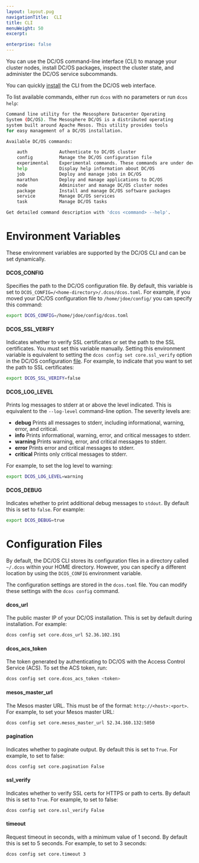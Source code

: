 ```yaml
---
layout: layout.pug
navigationTitle:  CLI
title: CLI
menuWeight: 50
excerpt:

enterprise: false
---
```


<!-- This source repo for this topic is https://github.com/dcos/dcos-docs -->


You can use the DC/OS command-line interface (CLI) to manage your cluster nodes, install DC/OS packages, inspect the cluster state, and administer the DC/OS service subcommands. 

You can quickly [install](/1.9/cli/install) the CLI from the DC/OS web interface.

To list available commands, either run `dcos` with no parameters or run `dcos help`:

```bash
Command line utility for the Mesosphere Datacenter Operating
System (DC/OS). The Mesosphere DC/OS is a distributed operating
system built around Apache Mesos. This utility provides tools
for easy management of a DC/OS installation.

Available DC/OS commands:

	auth           	Authenticate to DC/OS cluster
	config         	Manage the DC/OS configuration file
	experimental   	Experimental commands. These commands are under development and are subject to change
	help           	Display help information about DC/OS
	job            	Deploy and manage jobs in DC/OS
	marathon       	Deploy and manage applications to DC/OS
	node           	Administer and manage DC/OS cluster nodes
	package        	Install and manage DC/OS software packages
	service        	Manage DC/OS services
	task           	Manage DC/OS tasks

Get detailed command description with 'dcos <command> --help'.
```
 
# Environment Variables

These environment variables are supported by the DC/OS CLI and can be set dynamically.

#### DCOS_CONFIG
Specifies the path to the DC/OS configuration file. By default, this variable is set to `DCOS_CONFIG=/<home-directory>/.dcos/dcos.toml`. For example, if you moved your DC/OS configuration file to `/home/jdoe/config/` you can specify this command:

```bash
export DCOS_CONFIG=/home/jdoe/config/dcos.toml
```
    
#### DCOS_SSL_VERIFY
Indicates whether to verify SSL certificates or set the path to the SSL certificates. You must set this variable manually. Setting this environment variable is equivalent to setting the `dcos config set core.ssl_verify` option in the DC/OS configuration [file](/1.9/cli/#configuration-files). For example, to indicate that you want to set the path to SSL certificates:

```bash
export DCOS_SSL_VERIFY=false
```

#### DCOS_LOG_LEVEL 
Prints log messages to stderr at or above the level indicated. This is equivalent to the `--log-level` command-line option. The severity levels are:

*   **debug** Prints all messages to stderr, including informational, warning, error, and critical.
*   **info** Prints informational, warning, error, and critical messages to stderr.
*   **warning** Prints warning, error, and critical messages to stderr.
*   **error** Prints error and critical messages to stderr.
*   **critical** Prints only critical messages to stderr.

For example, to set the log level to warning:

```bash
export DCOS_LOG_LEVEL=warning
```

#### DCOS_DEBUG 
Indicates whether to print additional debug messages to `stdout`. By default this is set to `false`. For example:

```bash
export DCOS_DEBUG=true
```

# <a name="configuration-files"></a>Configuration Files

By default, the DC/OS CLI stores its configuration files in a directory called `~/.dcos` within your HOME directory. However, you can specify a different location by using the `DCOS_CONFIG` environment variable.

The configuration settings are stored in the `dcos.toml` file. You can modify these settings with the `dcos config` command.

#### dcos_url
The public master IP of your DC/OS installation. This is set by default during installation. For example:

```bash
dcos config set core.dcos_url 52.36.102.191
```

#### dcos_acs_token
The token generated by authenticating to DC/OS with the Access Control Service (ACS). To set the ACS token, run:

```bash
dcos config set core.dcos_acs_token <token>
```    

#### mesos_master_url
The Mesos master URL. This must be of the format: `http://<host>:<port>`. For example, to set your Mesos master URL:

```bash
dcos config set core.mesos_master_url 52.34.160.132:5050
```

#### pagination
Indicates whether to paginate output. By default this is set to `True`. For example, to set to false:

```bash
dcos config set core.pagination False
``` 
 
#### ssl_verify
Indicates whether to verify SSL certs for HTTPS or path to certs. By default this is set to `True`. For example, to set to false:

```bash
dcos config set core.ssl_verify False
```

#### timeout
Request timeout in seconds, with a minimum value of 1 second. By default this is set to 5 seconds. For example, to set to 3 seconds:

```bash
dcos config set core.timeout 3
```
